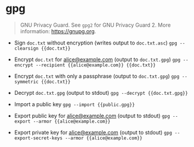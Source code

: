 # gpg
> GNU Privacy Guard.
> See `gpg2` for GNU Privacy Guard 2.
> More information: <https://gnupg.org>.

- Sign `doc.txt` without encryption (writes output to `doc.txt.asc`)
`gpg --clearsign {{doc.txt}}`

- Encrypt `doc.txt` for alice@example.com (output to `doc.txt.gpg`)
`gpg --encrypt --recipient {{alice@example.com}} {{doc.txt}}`

- Encrypt `doc.txt` with only a passphrase (output to `doc.txt.gpg`)
`gpg --symmetric {{doc.txt}}`

- Decrypt `doc.txt.gpg` (output to stdout)
`gpg --decrypt {{doc.txt.gpg}}`

- Import a public key
`gpg --import {{public.gpg}}`

- Export public key for alice@example.com (output to stdout)
`gpg --export --armor {{alice@example.com}}`

- Export private key for alice@example.com (output to stdout)
`gpg --export-secret-keys --armor {{alice@example.com}}`

